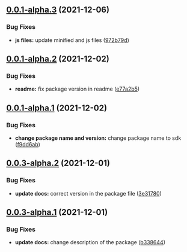 ## [0.0.1-alpha.3](https://github.com/apimatic/apimatic-sdk-for-js/compare/v0.0.1-alpha.2...v0.0.1-alpha.3) (2021-12-06)


### Bug Fixes

* **js files:** update minified and js files ([972b79d](https://github.com/apimatic/apimatic-sdk-for-js/commit/972b79d1b975b0be1bc9134f85420bc3c89bbdeb))

## [0.0.1-alpha.2](https://github.com/apimatic/apimatic-sdk-for-js/compare/v0.0.1-alpha.1...v0.0.1-alpha.2) (2021-12-02)


### Bug Fixes

* **readme:** fix package version in readme ([e77a2b5](https://github.com/apimatic/apimatic-sdk-for-js/commit/e77a2b58faf7043eadc5ce8ac595b0cd9633f39f))

## [0.0.1-alpha.1](https://github.com/apimatic/apimatic-sdk-for-js/compare/v0.0.0...v0.0.1-alpha.1) (2021-12-02)


### Bug Fixes

* **change package name and version:** change package name to sdk ([f9dd6ab](https://github.com/apimatic/apimatic-sdk-for-js/commit/f9dd6ab30e92213eff43a34af40b83e793cd5ba1))

## [0.0.3-alpha.2](https://github.com/apimatic/apimatic-sdk-for-js/compare/v0.0.3-alpha.1...v0.0.3-alpha.2) (2021-12-01)


### Bug Fixes

* **update docs:** correct version in the package file ([3e31780](https://github.com/apimatic/apimatic-sdk-for-js/commit/3e31780a2717ead1127e342947c58049a136451d))

## [0.0.3-alpha.1](https://github.com/apimatic/apimatic-sdk-for-js/compare/v0.0.2...v0.0.3-alpha.1) (2021-12-01)


### Bug Fixes

* **update docs:** change description of the package ([b338644](https://github.com/apimatic/apimatic-sdk-for-js/commit/b33864401de711c4e8a2709c13157831ef5676e2))
